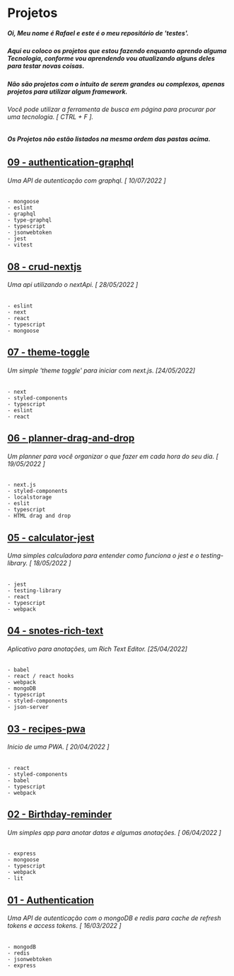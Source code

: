 # Projetos

##### Oi, Meu nome é Rafael e este é o meu repositório de 'testes'. 

##### Aqui eu coloco os projetos que estou fazendo enquanto aprendo alguma Tecnologia, conforme vou aprendendo vou atualizando alguns deles para testar novas coisas.

##### Não são projetos com o intuito de serem grandes ou complexos, apenas projetos para utilizar algum framework.

###### Você pode utilizar a ferramenta de busca em página para procurar por uma tecnologia. [ CTRL + F ].

###### **Os Projetos não estão listados na mesma ordem das pastas acima.**



## [09 - authentication-graphql](./authentication-graphql/)

###### Uma API de autenticação com graphql. [ 10/07/2022 ]

    - mongoose
    - eslint
    - graphql
    - type-graphql
    - typescript
    - jsonwebtoken
    - jest
    - vitest
    
    
    
## [08 - crud-nextjs](./crud-nextjs/)

###### Uma api utilizando o nextApi. [ 28/05/2022 ]

    - eslint
    - next
    - react
    - typescript
    - mongoose
    
    
    
    
## [07 - theme-toggle](./theme-toggle/)

###### Um simple 'theme toggle' para iniciar com next.js. [24/05/2022]

    - next
    - styled-components
    - typescript
    - eslint
    - react
    
    
    
## [06 - planner-drag-and-drop](./planner-drag-and-drop/)

###### Um planner para você organizar o que fazer em cada hora do seu dia. [ 19/05/2022 ]

    - next.js
    - styled-components
    - localstorage
    - eslit
    - typescript
    - HTML drag and drop
    
    
    
    
## [05 - calculator-jest](./calculator-jest/)

###### Uma simples calculadora para entender como funciona o jest e o testing-library. [ 18/05/2022 ]

    - jest
    - testing-library
    - react
    - typescript
    - webpack
    
    
    
    
## [04 - snotes-rich-text](./snotes-rich-text/)

###### Aplicativo para anotações, um Rich Text Editor. [25/04/2022]

    - babel
    - react / react hooks
    - webpack
    - mongoDB
    - typescript
    - styled-components
    - json-server
    
    
    
    
## [03 - recipes-pwa](./recipes-pwa/)

###### Inicio de uma PWA. [ 20/04/2022 ]

    - react
    - styled-components
    - babel
    - typescript
    - webpack
    
    
    
    
## [02 - Birthday-reminder](./birthday-reminder/)

###### Um simples app para anotar datas e algumas anotações. [ 06/04/2022 ]

    - express
    - mongoose
    - typescript
    - webpack
    - lit
    
    
    
    
## [01 - Authentication](./authentication/)

###### Uma API de autenticação com o mongoDB e redis para cache de refresh tokens e access tokens. [ 16/03/2022 ]

    - mongodB
    - redis
    - jsonwebtoken
    - express
